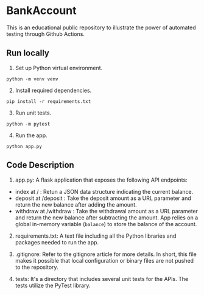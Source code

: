 # BankAccount
This is an educational public repository to illustrate the power of automated testing through Github Actions.

## Run locally
1. Set up Python virtual environment.
```
python -m venv venv
```
2. Install required dependencies.
```
pip install -r requirements.txt
```
3. Run unit tests.
```
python -m pytest
```
4. Run the app.
```
python app.py
```

## Code Description

1. app.py: A flask application that exposes the following API endpoints: 
  - index at / : Retun a JSON data structure indicating the current balance. 
  - deposit at /deposit : Take the deposit amount as a URL parameter and return the new balance after adding the amount. 
  - withdraw at /withdraw : Take the withdrawal amount as a URL parameter and return the new balance after subtracting the amount. 
App relies on a global in-memory variable (`balance`) to store the balance of the account.

2. requirements.txt: A text file including all the Python libraries and packages needed to run the app. 

3. .gitignore: Refer to the gitignore article for more details. In short, this file makes it possible that local configuration or binary files are not pushed to the repository. 

4. tests: It's a directory that includes several unit tests for the APIs. The tests utilize the PyTest library.
